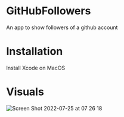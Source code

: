 # GitHubFollowers
An app to show followers of a github account

# Installation

Install Xcode on MacOS

# Visuals


![Screen Shot 2022-07-25 at 07 26 18](https://user-images.githubusercontent.com/18536619/180721454-04f3a3a7-079b-48da-bff0-29fd56672d83.jpg)
